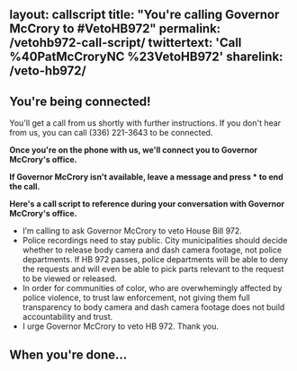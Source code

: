 layout: callscript
title: "You're calling Governor McCrory to #VetoHB972"
permalink: /vetohb972-call-script/
twittertext: 'Call %40PatMcCroryNC %23VetoHB972'
sharelink: /veto-hb972/
---
## You're being connected!

You'll get a call from us shortly with further instructions. If you don't hear from us, you can call (336) 221-3643 to be connected.

<strong> Once you're on the phone with us, we'll connect you to Governor McCrory's office.</strong>

<strong>If Governor McCrory isn't available, leave a message and press * to end the call. </strong>

__Here's a call script to reference during your conversation with Governor McCrory's office.__

<div class="featurebox">
<ul class="script">
<li>I’m calling to ask Governor McCrory to veto House Bill 972.</li>
<li>Police recordings need to stay public. City municipalities should decide whether to release body camera and dash camera footage, not police departments. If HB 972 passes, police departments will be able to deny the requests and will even be able to pick parts relevant to the request to be viewed or released.</li>
<li>In order for communities of color, who are overwhemingly affected by police violence, to trust law enforcement, not giving them full transparency to body camera and dash camera footage does not build accountability and trust.</li>
<li>I urge Governor McCrory to veto HB 972. Thank you.
</li></ul>
</div>

## When you're done...